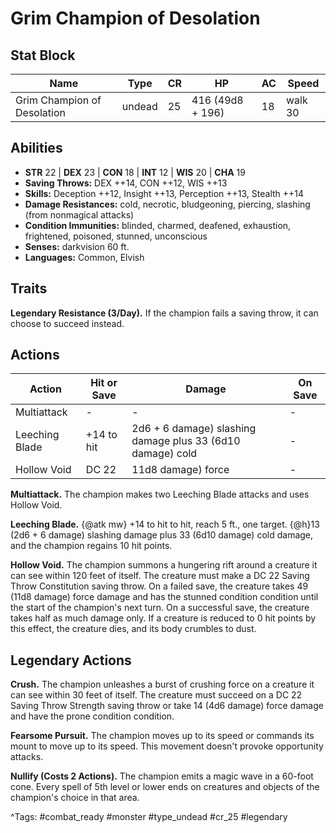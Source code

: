 # Grim Champion of Desolation

## Stat Block

| Name | Type | CR | HP | AC | Speed |
|------|------|----|----|----|-------|
| Grim Champion of Desolation | undead | 25 | 416 (49d8 + 196) | 18 | walk 30 |

## Abilities

- **STR** 22 | **DEX** 23 | **CON** 18 | **INT** 12 | **WIS** 20 | **CHA** 19
- **Saving Throws:** DEX ++14, CON ++12, WIS ++13  
- **Skills:** Deception ++12, Insight ++13, Perception ++13, Stealth ++14  
- **Damage Resistances:** cold, necrotic, bludgeoning, piercing, slashing (from nonmagical attacks)  
- **Condition Immunities:** blinded, charmed, deafened, exhaustion, frightened, poisoned, stunned, unconscious  
- **Senses:** darkvision 60 ft.  
- **Languages:** Common, Elvish

## Traits

**Legendary Resistance (3/Day).** If the champion fails a saving throw, it can choose to succeed instead.


## Actions

| Action | Hit or Save | Damage | On Save |
|--------|--------------|--------|----------|
| Multiattack | - | - | - |
| Leeching Blade | +14 to hit | 2d6 + 6 damage) slashing damage plus 33 (6d10 damage) cold | - |
| Hollow Void | DC 22 | 11d8 damage) force | - |

**Multiattack.** The champion makes two Leeching Blade attacks and uses Hollow Void.

**Leeching Blade.** {@atk mw} +14 to hit to hit, reach 5 ft., one target. {@h}13 (2d6 + 6 damage) slashing damage plus 33 (6d10 damage) cold damage, and the champion regains 10 hit points.

**Hollow Void.** The champion summons a hungering rift around a creature it can see within 120 feet of itself. The creature must make a DC 22 Saving Throw Constitution saving throw. On a failed save, the creature takes 49 (11d8 damage) force damage and has the stunned condition condition until the start of the champion's next turn. On a successful save, the creature takes half as much damage only. If a creature is reduced to 0 hit points by this effect, the creature dies, and its body crumbles to dust.

## Legendary Actions

**Crush.** The champion unleashes a burst of crushing force on a creature it can see within 30 feet of itself. The creature must succeed on a DC 22 Saving Throw Strength saving throw or take 14 (4d6 damage) force damage and have the prone condition condition.

**Fearsome Pursuit.** The champion moves up to its speed or commands its mount to move up to its speed. This movement doesn't provoke opportunity attacks.

**Nullify (Costs 2 Actions).** The champion emits a magic wave in a 60-foot cone. Every spell of 5th level or lower ends on creatures and objects of the champion's choice in that area.



^Tags: #combat_ready #monster #type_undead #cr_25 #legendary